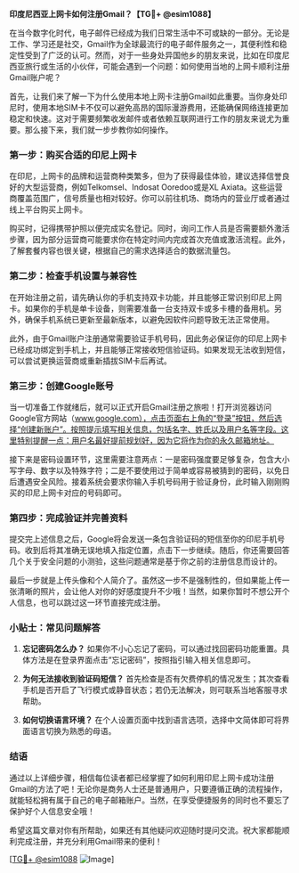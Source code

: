 **印度尼西亚上网卡如何注册Gmail？【TG💪+ @esim1088】**

在当今数字化时代，电子邮件已经成为我们日常生活中不可或缺的一部分。无论是工作、学习还是社交，Gmail作为全球最流行的电子邮件服务之一，其便利性和稳定性受到了广泛的认可。然而，对于一些身处异国他乡的朋友来说，比如在印度尼西亚旅行或生活的小伙伴，可能会遇到一个问题：如何使用当地的上网卡顺利注册Gmail账户呢？

首先，让我们来了解一下为什么使用本地上网卡注册Gmail如此重要。当你身处印尼时，使用本地SIM卡不仅可以避免高昂的国际漫游费用，还能确保网络连接更加稳定和快速。这对于需要频繁收发邮件或者依赖互联网进行工作的朋友来说尤为重要。那么接下来，我们就一步步教你如何操作。

### 第一步：购买合适的印尼上网卡

在印尼，上网卡的品牌和运营商种类繁多，但为了获得最佳体验，建议选择信誉良好的大型运营商，例如Telkomsel、Indosat Ooredoo或是XL Axiata。这些运营商覆盖范围广，信号质量也相对较好。你可以前往机场、商场内的营业厅或者通过线上平台购买上网卡。

购买时，记得携带护照以便完成实名登记。同时，询问工作人员是否需要额外激活步骤，因为部分运营商可能要求你在特定时间内完成首次充值或激活流程。此外，了解套餐内容也很关键，根据自己的需求选择适合的数据流量包。

### 第二步：检查手机设置与兼容性

在开始注册之前，请先确认你的手机支持双卡功能，并且能够正常识别印尼上网卡。如果你的手机是单卡设备，则需要准备一台支持双卡或多卡槽的备用机。另外，确保手机系统已更新至最新版本，以避免因软件问题导致无法正常使用。

此外，由于Gmail账户注册通常需要验证手机号码，因此务必保证你的印尼上网卡已经成功绑定到手机上，并且能够正常接收短信验证码。如果发现无法收到短信，可以尝试更换运营商或重新插拔SIM卡后再试。

### 第三步：创建Google账号

当一切准备工作就绪后，就可以正式开启Gmail注册之旅啦！打开浏览器访问Google官方网站（www.google.com），点击页面右上角的“登录”按钮，然后选择“创建新账户”。按照提示填写相关信息，包括名字、姓氏以及用户名等字段。这里特别提醒一点：用户名最好提前规划好，因为它将作为你的永久邮箱地址。

接下来是密码设置环节，这里需要注意两点：一是密码强度要足够复杂，包含大小写字母、数字以及特殊字符；二是不要使用过于简单或容易被猜到的密码，以免日后遭遇安全风险。接着系统会要求你输入手机号码用于验证身份，此时输入刚刚购买的印尼上网卡对应的号码即可。

### 第四步：完成验证并完善资料

提交完上述信息之后，Google将会发送一条包含验证码的短信至你的印尼手机号码。收到后将其准确无误地填入指定位置，点击下一步继续。随后，你还需要回答几个关于安全问题的小测验，这些问题通常是基于你之前的注册信息而设计的。

最后一步就是上传头像和个人简介了。虽然这一步不是强制性的，但如果能上传一张清晰的照片，会让他人对你的好感度提升不少哦！当然，如果你暂时不想公开个人信息，也可以跳过这一环节直接完成注册。

### 小贴士：常见问题解答

1. **忘记密码怎么办？**
   如果你不小心忘记了密码，可以通过找回密码功能重置。具体方法是在登录界面点击“忘记密码”，按照指引输入相关信息即可。

2. **为何无法接收到验证码短信？**
   首先检查是否有欠费停机的情况发生；其次查看手机是否开启了飞行模式或静音状态；若仍无法解决，则可联系当地客服寻求帮助。

3. **如何切换语言环境？**
   在个人设置页面中找到语言选项，选择中文简体即可将界面语言切换为熟悉的母语。

### 结语

通过以上详细步骤，相信每位读者都已经掌握了如何利用印尼上网卡成功注册Gmail的方法了吧！无论你是商务人士还是普通用户，只要遵循正确的流程操作，就能轻松拥有属于自己的电子邮箱账户。当然，在享受便捷服务的同时也不要忘了保护好个人信息安全哦！

希望这篇文章对你有所帮助，如果还有其他疑问欢迎随时提问交流。祝大家都能顺利完成注册，并充分利用Gmail带来的便利！

[[TG💪+ @esim1088](https://t.me/s/esim1088) ![Image](https://i.postimg.cc/4NQfJmqS/Snipaste-2025-05-13-00-14-12.png)]